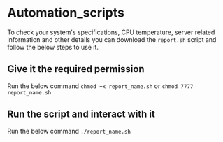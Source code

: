 # Automation_scripts
To check your system's specifications, CPU temperature, server related information and other details you can download the `report.sh` script and follow the below steps to use it.

Give it the required permission 
---------------------------------
Run the below command 
`chmod +x report_name.sh`
or
`chmod 7777 report_name.sh`

Run the script and interact with it
-------------------------------------
Run the below command
`./report_name.sh`
